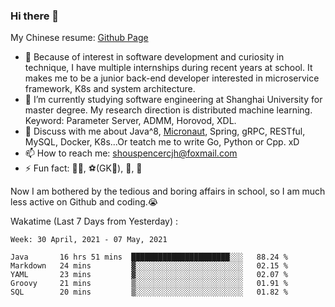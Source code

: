 ### Hi there 👋

My Chinese resume: [Github Page](https://spencercjh.github.io/resume/)

- 🔭 Because of interest in software development and curiosity in technique, I have multiple internships during recent years at school. It makes me to be a junior back-end developer interested in microservice framework, K8s and system architecture.
- 🌱 I’m currently studying software engineering at Shanghai University for master degree. My research direction is distributed machine learning. Keyword: Parameter Server, ADMM, Horovod, XDL.
- 💬 Discuss with me about Java^8, [Micronaut](http://micronaut.io/), Spring, gRPC, RESTful, MySQL, Docker, K8s...Or teatch me to write Go, Python or Cpp. xD
- 📫 How to reach me: shouspencercjh@foxmail.com
- ⚡ Fun fact: 🚴‍♂️, ⚽(GK🥅), 🏓, 🏸

Now I am bothered by the tedious and boring affairs in school, so I am much less active on Github and coding.😭

Wakatime (Last 7 Days from Yesterday) :

<!--START_SECTION:waka-->
```text
Week: 30 April, 2021 - 07 May, 2021

Java       16 hrs 51 mins  ██████████████████████░░░   88.24 % 
Markdown   24 mins         ▓░░░░░░░░░░░░░░░░░░░░░░░░   02.15 % 
YAML       23 mins         ▓░░░░░░░░░░░░░░░░░░░░░░░░   02.07 % 
Groovy     21 mins         ▒░░░░░░░░░░░░░░░░░░░░░░░░   01.91 % 
SQL        20 mins         ▒░░░░░░░░░░░░░░░░░░░░░░░░   01.82 % 
```
<!--END_SECTION:waka-->
